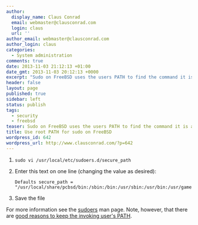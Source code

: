 ```yaml
---
author:
  display_name: Claus Conrad
  email: webmaster@clausconrad.com
  login: claus
  url: ''
author_email: webmaster@clausconrad.com
author_login: claus
categories:
  - System administration
comments: true
date: 2013-11-03 21:12:13 +01:00
date_gmt: 2013-11-03 20:12:13 +0000
excerpt: "Sudo on FreeBSD uses the users PATH to find the command it is asked to run. Here's how to change that to use root's PATH instead.\r\n\r\n"
header: false
layout: page
published: true
sidebar: left
status: publish
tags:
  - security
  - freebsd
teaser: Sudo on FreeBSD uses the users PATH to find the command it is asked to run. Here's how to change that to use root's PATH instead.
title: Use root PATH for sudo on FreeBSD
wordpress_id: 642
wordpress_url: http://www.clausconrad.com/?p=642
---
```

1. `sudo vi /usr/local/etc/sudoers.d/secure_path`
2. Enter this text on one line (changing the value as desired):

   ```
   Defaults secure_path = "/usr/local/share/pcbsd/bin:/sbin:/bin:/usr/sbin:/usr/bin:/usr/games:/usr/local/sbin:/usr/local/bin:/root/bin"
   ```

3. Save the file
  
For more information see the [sudoers](https://linux.die.net/man/5/sudoers) man page. Note, however, that there are [good reasons to keep the invoking user's PATH](https://askubuntu.com/questions/146869/why-does-sudo-not-add-roots-path-with-ubuntu-12-04/147905#147905).
